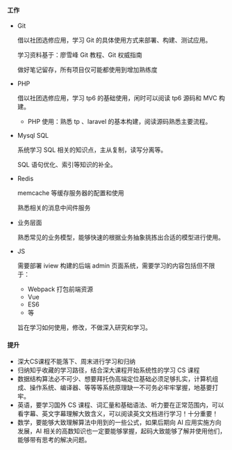 

#### 工作

- Git

  借以社团选修应用，学习 Git 的具体使用方式来部署、构建、测试应用。

  学习资料基于：廖雪峰 Git 教程、Git  权威指南

  做好笔记留存，所有项目仅可能都使用到增加熟练度

- PHP

  借以社团选修应用，学习 tp6 的基础使用，闲时可以阅读 tp6 源码和 MVC 构建。

  - PHP 使用：熟悉 tp 、laravel 的基本构建，阅读源码熟悉主要流程。

- Mysql SQL

  系统学习 SQL 相关的知识点，主从复制，读写分离等。

  SQL 语句优化、索引等知识的补全。

- Redis 

  memcache 等缓存服务器的配置和使用

  熟悉相关的消息中间件服务

- 业务层面

  熟悉常见的业务模型，能够快速的根据业务抽象挑拣出合适的模型进行使用。

- JS

  需要部署 iview 构建的后端 admin 页面系统，需要学习的内容包括但不限于：

  - Webpack 打包前端资源
  - Vue
  - ES6
  - 等

  旨在学习如何使用，修改，不做深入研究和学习。

#### 提升

- 深大CS课程不能落下、周末进行学习和归纳
- 归纳知乎收藏的学习路径，结合深大课程开始系统性的学习 CS 课程
- 数据结构算法必不可少、想要拜托伪高端定位基础必须足够扎实，计算机组成、操作系统、编译器、等等等系统原理缺一不可务必牢牢掌握，地基要打牢。
- 英语，要学习国外 CS 课程、词汇量和基础语法、听力要在正常范围内，可以看字幕、英文字幕理解大致含义，可以阅读英文文档进行学习！十分重要！
- 数学，要能够大致理解算法中用到的一些公式，如果后期向 AI 应用实施方向发展，AI 相关的高数知识也一定要能够掌握，起码大致能够了解并使用他们，能够带有思考的解决问题。

